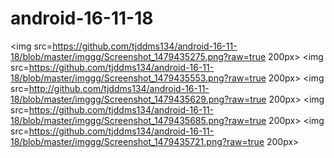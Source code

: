 # android-16-11-18

<img src=https://github.com/tjddms134/android-16-11-18/blob/master/imggg/Screenshot_1479435275.png?raw=true 200px>
<img src=https://github.com/tjddms134/android-16-11-18/blob/master/imggg/Screenshot_1479435553.png?raw=true 200px>
<img src=http://github.com/tjddms134/android-16-11-18/blob/master/imggg/Screenshot_1479435629.png?raw=true 200px>
<img src=https://github.com/tjddms134/android-16-11-18/blob/master/imggg/Screenshot_1479435685.png?raw=true 200px>
<img src=https://github.com/tjddms134/android-16-11-18/blob/master/imggg/Screenshot_1479435721.png?raw=true 200px>
